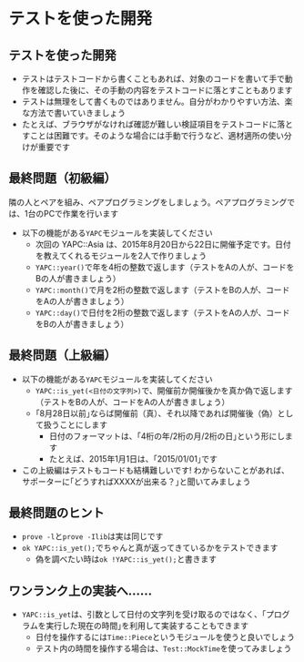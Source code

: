 # テストを使った開発

## テストを使った開発

- テストはテストコードから書くこともあれば、対象のコードを書いて手で動作を確認した後に、その手動の内容をテストコードに落とすこともあります
- テストは無理をして書くものではありません。自分がわかりやすい方法、楽な方法で書いていきましょう
- たとえば、ブラウザがなければ確認が難しい検証項目をテストコードに落とすことは困難です。そのような場合には手動で行うなど、適材適所の使い分けが重要です

## 最終問題（初級編）
隣の人とペアを組み、ペアプログラミングをしましょう。ペアプログラミングでは、1台のPCで作業を行います

- 以下の機能がある`YAPC`モジュールを実装してください
    + 次回の YAPC::Asia は、2015年8月20日から22日に開催予定です。日付を教えてくれるモジュールを2人で作りましょう
    + `YAPC::year()`で年を4桁の整数で返します（テストをAの人が、コードをBの人が書きましょう）
    + `YAPC::month()`で月を2桁の整数で返します（テストをBの人が、コードをAの人が書きましょう）
    + `YAPC::day()`で日付を2桁の整数で返します（テストをAの人が、コードをBの人が書きましょう）

## 最終問題（上級編）
- 以下の機能がある`YAPC`モジュールを実装してください
    + `YAPC::is_yet(<日付の文字列>)`で、開催前か開催後かを真か偽で返します（テストをBの人が、コードをAの人が書きましょう）
    + ｢8月28日以前｣ならば開催前（真）、それ以降であれば開催後（偽）として扱うことにします
        + 日付のフォーマットは、｢4桁の年/2桁の月/2桁の日｣という形にします
        + たとえば、2015年1月1日は、｢2015/01/01｣です
- この上級編はテストもコードも結構難しいです! わからないことがあれば、サポーターに｢どうすればXXXXが出来る？｣と聞いてみましょう

## 最終問題のヒント
- `prove -l`と`prove -Ilib`は実は同じです
- `ok YAPC::is_yet();`でちゃんと真が返ってきているかをテストできます
    - 偽を調べたい時は`ok !YAPC::is_yet();`と書きます

## ワンランク上の実装へ……
- `YAPC::is_yet`は、引数として日付の文字列を受け取るのではなく、｢プログラムを実行した現在の時間｣を利用して実装することもできます
    - 日付を操作するには`Time::Piece`というモジュールを使うと良いでしょう
    - テスト内の時間を操作する場合は、`Test::MockTime`を使ってみましょう
